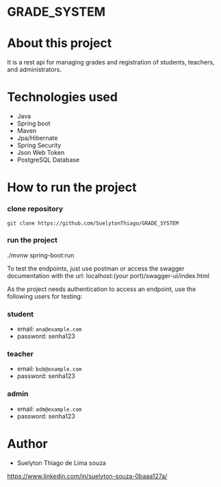 # GRADE_SYSTEM

# About this project

It is a rest api for managing grades and registration of students, teachers, and administrators.

# Technologies used

- Java
- Spring boot
- Maven
- Jpa/Hibernate
- Spring Security
- Json Web Token
- PostgreSQL Database

# How to run the project

### clone repository
`git clone https://github.com/SuelytonThiago/GRADE_SYSTEM`

### run the project
./mvnw spring-boot:run

To test the endpoints, just use postman or access the swagger documentation with the url: localhost:(your port)/swagger-ui/index.html

As the project needs authentication to access an endpoint, use the following users for testing:

### student
* email: `ana@example.com`
* password: senha123

### teacher
* email: `bob@example.com`
* password: senha123

### admin
* email: `adm@example.com`
* password: senha123

# Author
- Suelyton Thiago de Lima souza

https://www.linkedin.com/in/suelyton-souza-0baaa127a/

